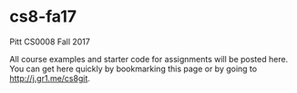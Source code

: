 # cs8-fa17
Pitt CS0008 Fall 2017

All course examples and starter code for assignments will be posted here. You can get here quickly by bookmarking this page or by going to http://j.gr1.me/cs8git.
